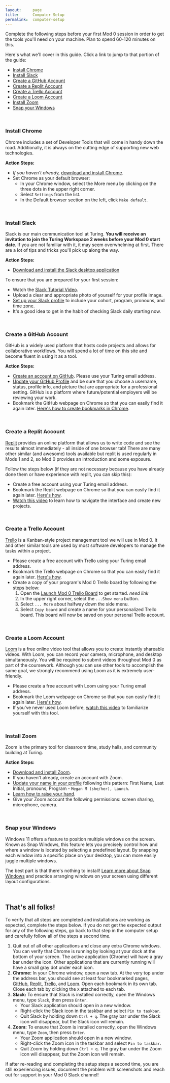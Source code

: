 ```yaml
---
layout:     page
title:      Computer Setup
permalink:  computer-setup
---
```


Complete the following steps before your first Mod 0 session in order to get the tools you'll need on your machine. Plan to spend 60-120 minutes on this.

Here's what we'll cover in this guide. Click a link to jump to that portion of the guide:

- [Install Chrome](#install-chrome)
- [Install Slack](#install-slack)
- [Create a GitHub Account](#create-a-github-account)
- [Create a Replit Account](#create-a-replit-account)
- [Create a Trello Account](#create-a-trello-account)
- [Create a Loom Account](#create-a-loom-account)
- [Install Zoom](#install-zoom)
- [Snap your Windows](#snap-your-windows)

<br>

### Install Chrome

Chrome includes a set of Developer Tools that will come in handy down the road. Additionally, it is always on the cutting edge of supporting new web technologies.

**Action Steps:**
- _If you haven't already,_ [download and install Chrome](https://www.google.com/chrome/).
- Set Chrome as your default browser: 
  - In your Chrome window, select the More menu by clicking on the three dots in the upper right corner.
  - Select `Settings` from the list.
  - In the Default browser section on the left, click `Make default`.

<br>

### Install Slack

Slack is our main communication tool at Turing. **You will receive an invitation to join the Turing Workspace 2 weeks before your Mod 0 start date**. If you are not familiar with it, it may seem overwhelming at first. There are a lot of tips and tricks you'll pick up along the way.

**Action Steps:**
- [Download and install the Slack desktop application](https://slack.com/downloads/windows)

To ensure that you are prepared for your first session:
- Watch the [Slack Tutorial Video](https://www.youtube.com/watch?v=tfq333EpWgM).
- Upload a clear and appropriate photo of yourself for your profile image.
- [Set up your Slack profile](https://www.loom.com/share/6f10b796c90f40c09594899d71bf401a) to include your cohort, program, pronouns, and time zone.
- It's a good idea to get in the habit of checking Slack daily starting now.

<br>

### Create a GitHub Account

GitHub is a widely used platform that hosts code projects and allows for collaborative workflows. You will spend a lot of time on this site and become fluent in using it as a tool.

**Action Steps:**
- [Create an account on GitHub](https://github.com/). Please use your Turing email address.
- [Update your GitHub Profile](https://github.com/settings/profile) and be sure that you choose a username, status, profile info, and picture that are appropriate for a professional setting. GitHub is a platform where future/potential employers will be reviewing your work.
- Bookmark the GitHub webpage on Chrome so that you can easily find it again later. [Here's how to create bookmarks in Chrome](https://support.google.com/chrome/answer/188842?hl=en&co=GENIE.Platform%3DDesktop).

<br>

### Create a Replit Account

[Replit](https://replit.com/~) provides an online platform that allows us to write code and see the results almost immediately - all inside of one browser tab! There are many other similar (and awesome) tools available but replit is used regularly in Mods 1 and 2, so Mod 0 provides an introduction and some exposure.

Follow the steps below (if they are not necessary because you have already done them or have experience with replit, you can skip this):
- Create a free account using your Turing email address.
- Bookmark the Replit webpage on Chrome so that you can easily find it again later. [Here's how](https://support.google.com/chrome/answer/188842?hl=en&co=GENIE.Platform%3DDesktop).
- [Watch this video](https://www.youtube.com/watch?v=cnLE3bH6fHE) to learn how to navigate the interface and create new projects.

<br>

### Create a Trello Account

[Trello](https://trello.com/) is a Kanban-style project management tool we will use in Mod 0. It and other similar tools are used by most software developers to manage the tasks within a project.

- Please create a free account with Trello using your Turing email address.
- Bookmark the Trello webpage on Chrome so that you can easily find it again later. [Here's how](https://support.google.com/chrome/answer/188842?hl=en&co=GENIE.Platform%3DDesktop).
- Create a copy of your program's Mod 0 Trello board by following the steps below:
  1. Open the [Launch Mod 0 Trello Board]() to get started. *need link*
  1. In the upper right corner, select the `...Show menu` button.
  1. Select `... More` about halfway down the side menu.
  1. Select `Copy board` and create a name for your personalized Trello board. This board will now be saved on your personal Trello account.

<br>

### Create a Loom Account

[Loom](https://www.loom.com/) is a free online video tool that allows you to create instantly shareable videos. With Loom, you can record your camera, microphone, and desktop simultaneously. You will be required to submit videos throughout Mod 0 as part of the coursework. Although you can use other tools to accomplish the same goal, we strongly recommend using Loom as it is extremely user-friendly.

- Please create a free account with Loom using your Turing email address.
- Bookmark the Loom webpage on Chrome so that you can easily find it again later. [Here's how](https://support.google.com/chrome/answer/188842?hl=en&co=GENIE.Platform%3DDesktop).
- If you've never used Loom before, [watch this video](https://youtu.be/iugmJe8uDLE) to familiarize yourself with this tool.

<br>

### Install Zoom

Zoom is the primary tool for classroom time, study halls, and community building at Turing.

**Action Steps:**
- [Download and install Zoom](https://zoom.us/download/).
- If you haven't already, create an account with Zoom.
- [Update your name in your profile](https://support.zoom.us/hc/en-us/articles/201363203-My-Profile) following this pattern: First Name, Last Initial, pronouns, Program - `Megan M (she/her), Launch`.
- [Learn how to raise your hand](https://support.zoom.us/hc/en-us/articles/205566129-Raise-Hand-In-Webinar).
- Give your Zoom account the following permissions: screen sharing, microphone, camera.

<br>

### Snap your Windows

Windows 11 offers a feature to position multiple windows on the screen. Known as Snap Windows, this feature lets you precisely control how and where a window is located by selecting a predefined layout. By snapping each window into a specific place on your desktop, you can more easily juggle multiple windows.

The best part is that there's nothing to install! [Learn more about Snap Windows](https://support.microsoft.com/en-us/windows/snap-your-windows-885a9b1e-a983-a3b1-16cd-c531795e6241) and practice arranging windows on your screen using different layout configurations.

<br>

## That's all folks! 
To verify that all steps are completed and installations are working as expected, complete the steps below. If you do not get the expected output for any of the following steps, go back to that step in the computer setup and carefully follow all of the steps a second time. 
1. Quit out of all other applications and close any extra Chrome windows. You can verify that Chrome is running by looking at your dock at the bottom of your screen. The active application (Chrome) will have a gray bar under the icon. Other applications that are currently running will have a small gray dot under each icon.
1. **Chrome:** In your Chrome window, open a new tab. At the very top under the address bar, you should see at least four bookmarked pages, [GitHub](https://www.github.com), [Replit](https://replit.com/~), [Trello](https://trello.com/), and [Loom](https://www.loom.com/looms/videos). Open each bookmark in its own tab. Close each tab by clicking the `X` attached to each tab.
1. **Slack:** To ensure that Slack is installed correctly, open the Windows menu, type `Slack`, then press `Enter`.
    - Your Slack application should open in a new window.
    - Right-click the Slack icon in the taskbar and select `Pin to taskbar`.
    - Quit Slack by holding down `Ctrl + q`. The gray bar under the Slack icon will disappear, but the Slack icon will remain.
1. **Zoom:** To ensure that Zoom is installed correctly, open the Windows menu, type `Zoom`, then press `Enter`.
    - Your Zoom application should open in a new window.
    - Right-click the Zoom icon in the taskbar and select `Pin to taskbar`.
    - Quit Zoom by holding down `Ctrl + q`. The gray bar under the Zoom icon will disappear, but the Zoom icon will remain.


If after re-reading and completing the setup steps a second time, you are still experiencing issues, document the problem with screenshots and reach out for support in your Mod 0 Slack channel!

<br>
<br>
<br>
<br>
<br>
<br>